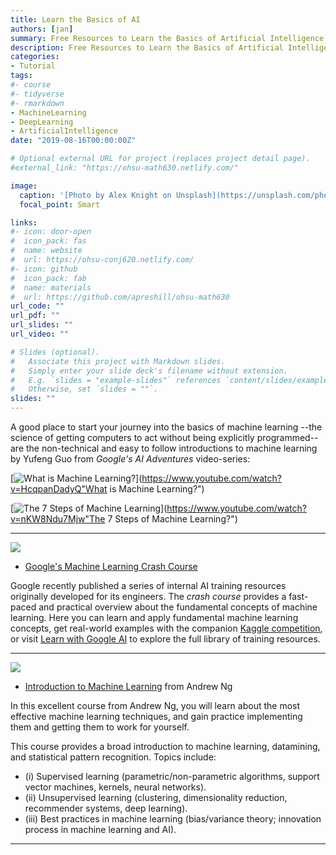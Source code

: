 ```yaml
---
title: Learn the Basics of AI
authors: [jan]
summary: Free Resources to Learn the Basics of Artificial Intelligence, Machine  Learning and Deep Learning
description: Free Resources to Learn the Basics of Artificial Intelligence, Machine  Learning and Deep Learning.
categories:
- Tutorial
tags:
#- course
#- tidyverse
#- rmarkdown
- MachineLearning
- DeepLearning
- ArtificialIntelligence
date: "2019-08-16T00:00:00Z"

# Optional external URL for project (replaces project detail page).
#external_link: "https://ohsu-math630.netlify.com/"

image:
  caption: '[Photo by Alex Knight on Unsplash](https://unsplash.com/photos/2EJCSULRwC8)'
  focal_point: Smart

links:
#- icon: door-open
#  icon_pack: fas
#  name: website
#  url: https://ohsu-conj620.netlify.com/
#- icon: github
#  icon_pack: fab
#  name: materials
#  url: https://github.com/apreshill/ohsu-math630
url_code: ""
url_pdf: ""
url_slides: ""
url_video: ""

# Slides (optional).
#   Associate this project with Markdown slides.
#   Simply enter your slide deck's filename without extension.
#   E.g. `slides = "example-slides"` references `content/slides/example-slides.md`.
#   Otherwise, set `slides = ""`.
slides: ""
---
```


A good place to start your journey into the basics of machine learning --the science of getting computers to act without being explicitly programmed-- are the non-technical and easy to follow introductions to machine learning by Yufeng Guo from *Google's AI Adventures* video-series:

[![What is Machine Learning?](https://img.youtube.com/vi/HcqpanDadyQ/0.jpg)](https://www.youtube.com/watch?v=HcqpanDadyQ"What is Machine Learning?")

[![The 7 Steps of Machine Learning](https://img.youtube.com/vi/nKW8Ndu7Mjw/0.jpg)](https://www.youtube.com/watch?v=nKW8Ndu7Mjw"The 7 Steps of Machine Learning?")


---

![](https://ai.google/static/images/share.png)


* [Google's Machine Learning Crash Course](https://developers.google.com/machine-learning/crash-course/)

Google recently published a series of internal AI training resources originally developed for its engineers. The *crash course* provides a fast-paced and practical overview about the fundamental concepts of machine learning. Here you can learn and apply fundamental machine learning concepts, get real-world examples with the companion [Kaggle competition](https://www.kaggle.com), or visit [Learn with Google AI](https://ai.google/education/) to explore the full library of training resources.

---

![](https://www.andrewng.org/content/uploads/2013/04/photo_about_w211.jpg)

* [Introduction to Machine Learning](https://www.coursera.org/learn/machine-learning) from Andrew Ng

In this excellent course from Andrew Ng, you will learn about the most effective machine learning techniques, and gain practice implementing them and getting them to work for yourself.

This course provides a broad introduction to machine learning, datamining, and statistical pattern recognition. Topics include:

* (i) Supervised learning (parametric/non-parametric algorithms, support vector machines, kernels, neural networks).
* (ii) Unsupervised learning (clustering, dimensionality reduction, recommender systems, deep learning).
* (iii) Best practices in machine learning (bias/variance theory; innovation process in machine learning and AI).

---

